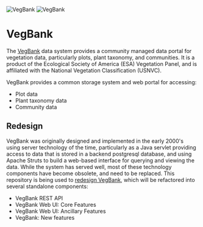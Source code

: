 ![VegBank](http://vegbank.org/vegbank/images/vegbank_logo69x100trans.gif)
![VegBank](http://vegbank.org/vegbank/images/vegbank_caps170x40outline.jpg)

# VegBank
The [VegBank](http://vegbank.org) data system provides a community managed data portal for vegetation data, particularly plots, plant taxonomy, and communities.  It is a product of the Ecological Society of America (ESA) Vegetation Panel, and is affiliated with the National Vegetation Classification (USNVC).

VegBank provides a common storage system and web portal for accessing:

- Plot data
- Plant taxonomy data
- Community data

## Redesign

VegBank was originally designed and implemented in the early 2000's using server technology of the time, particularly as a Java servlet providing access to data that is stored in a backend postgresql database, and using Apache Struts to build a web-based interface for querying and viewing the data.  While the system has served well, most of these technology components have become obsolete, and need to be replaced.  This repository is being used to [redesign VegBank](vegbank2-plans.md), which will be refactored into several standalone components:
- VegBank REST API
- VegBank Web UI: Core Features
- VegBank Web UI: Ancillary Features
- VegBank: New features
